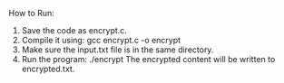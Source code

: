How to Run:
1. Save the code as encrypt.c.
2. Compile it using:
gcc encrypt.c -o encrypt
3. Make sure the input.txt file is in the same directory.
4. Run the program:
./encrypt
The encrypted content will be written to encrypted.txt.
